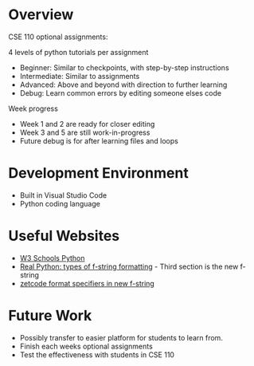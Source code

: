 # Overview

CSE 110 optional assignments:

4 levels of python tutorials per assignment
* Beginner: Similar to checkpoints, with step-by-step instructions
* Intermediate: Similar to assignments
* Advanced: Above and beyond with direction to further learning
* Debug: Learn common errors by editing someone elses code

Week progress
* Week 1 and 2 are ready for closer editing
* Week 3 and 5 are still work-in-progress
* Future debug is for after learning files and loops

# Development Environment

* Built in Visual Studio Code
* Python coding language

# Useful Websites

* [W3 Schools Python](https://www.w3schools.com/python/python_intro.asp)
* [Real Python: types of f-string formatting](https://realpython.com/python-f-strings/) - Third section is the new f-string
* [zetcode format specifiers in new f-string](https://zetcode.com/python/fstring/)

# Future Work

* Possibly transfer to easier platform for students to learn from.
* Finish each weeks optional assignments
* Test the effectiveness with students in CSE 110

